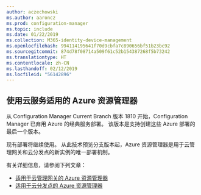 ```yaml
---
author: aczechowski
ms.author: aaroncz
ms.prod: configuration-manager
ms.topic: include
ms.date: 01/22/2019
ms.collection: M365-identity-device-management
ms.openlocfilehash: 994114195641f70d9cbfa7c890656bf51b23bc92
ms.sourcegitcommit: 874d78f08714a509f61c52b154387268f5b73242
ms.translationtype: HT
ms.contentlocale: zh-CN
ms.lasthandoff: 02/12/2019
ms.locfileid: "56142896"
---
```

## <a name="bkmk_arm"></a>使用云服务适用的 Azure 资源管理器
<!--3605704-->

从 Configuration Manager Current Branch 版本 1810 开始，Configuration Manager 已弃用 Azure 的经典服务部署。 该版本是支持创建这些 Azure 部署的最后一个版本。 

现有部署将继续使用。 从此技术预览分支版本起，Azure 资源管理器是用于云管理网关和云分发点的新实例的唯一部署机制。

有关详细信息，请参阅下列文章：

- [适用于云管理网关的 Azure 资源管理器](/sccm/core/clients/manage/cmg/plan-cloud-management-gateway#azure-resource-manager)  
- [适用于云分发点的 Azure 资源管理器](/sccm/core/plan-design/hierarchy/use-a-cloud-based-distribution-point#azure-resource-manager)

